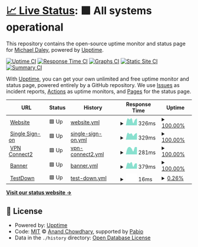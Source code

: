 # [📈 Live Status](https://greend139.github.io/Uptime-checks): <!--live status--> **🟩 All systems operational**

This repository contains the open-source uptime monitor and status page for [Michael Daley](https://greend139.github.io/Uptime-checks), powered by [Upptime](https://github.com/upptime/upptime).

[![Uptime CI](https://github.com/greend139/Uptime-checks/workflows/Uptime%20CI/badge.svg)](https://github.com/greend139/Uptime-checks/actions?query=workflow%3A%22Uptime+CI%22)
[![Response Time CI](https://github.com/greend139/Uptime-checks/workflows/Response%20Time%20CI/badge.svg)](https://github.com/greend139/Uptime-checks/actions?query=workflow%3A%22Response+Time+CI%22)
[![Graphs CI](https://github.com/greend139/Uptime-checks/workflows/Graphs%20CI/badge.svg)](https://github.com/greend139/Uptime-checks/actions?query=workflow%3A%22Graphs+CI%22)
[![Static Site CI](https://github.com/greend139/Uptime-checks/workflows/Static%20Site%20CI/badge.svg)](https://github.com/greend139/Uptime-checks/actions?query=workflow%3A%22Static+Site+CI%22)
[![Summary CI](https://github.com/greend139/Uptime-checks/workflows/Summary%20CI/badge.svg)](https://github.com/greend139/Uptime-checks/actions?query=workflow%3A%22Summary+CI%22)

With [Upptime](https://upptime.js.org), you can get your own unlimited and free uptime monitor and status page, powered entirely by a GitHub repository. We use [Issues](https://github.com/greend139/Uptime-checks/issues) as incident reports, [Actions](https://github.com/greend139/Uptime-checks/actions) as uptime monitors, and [Pages](https://greend139.github.io/Uptime-checks) for the status page.

<!--start: status pages-->
<!-- This summary is generated by Upptime (https://github.com/upptime/upptime) -->
<!-- Do not edit this manually, your changes will be overwritten -->
<!-- prettier-ignore -->
| URL | Status | History | Response Time | Uptime |
| --- | ------ | ------- | ------------- | ------ |
| <img alt="" src="https://icons.duckduckgo.com/ip3/www.ccri.edu.ico" height="13"> [Website](https://www.ccri.edu) | 🟩 Up | [website.yml](https://github.com/greend139/Uptime-checks/commits/HEAD/history/website.yml) | <details><summary><img alt="Response time graph" src="./graphs/website/response-time-week.png" height="20"> 326ms</summary><br><a href="https://greend139.github.io/Uptime-checks/history/website"><img alt="Response time 326" src="https://img.shields.io/endpoint?url=https%3A%2F%2Fraw.githubusercontent.com%2Fgreend139%2FUptime-checks%2FHEAD%2Fapi%2Fwebsite%2Fresponse-time.json"></a><br><a href="https://greend139.github.io/Uptime-checks/history/website"><img alt="24-hour response time 326" src="https://img.shields.io/endpoint?url=https%3A%2F%2Fraw.githubusercontent.com%2Fgreend139%2FUptime-checks%2FHEAD%2Fapi%2Fwebsite%2Fresponse-time-day.json"></a><br><a href="https://greend139.github.io/Uptime-checks/history/website"><img alt="7-day response time 326" src="https://img.shields.io/endpoint?url=https%3A%2F%2Fraw.githubusercontent.com%2Fgreend139%2FUptime-checks%2FHEAD%2Fapi%2Fwebsite%2Fresponse-time-week.json"></a><br><a href="https://greend139.github.io/Uptime-checks/history/website"><img alt="30-day response time 326" src="https://img.shields.io/endpoint?url=https%3A%2F%2Fraw.githubusercontent.com%2Fgreend139%2FUptime-checks%2FHEAD%2Fapi%2Fwebsite%2Fresponse-time-month.json"></a><br><a href="https://greend139.github.io/Uptime-checks/history/website"><img alt="1-year response time 326" src="https://img.shields.io/endpoint?url=https%3A%2F%2Fraw.githubusercontent.com%2Fgreend139%2FUptime-checks%2FHEAD%2Fapi%2Fwebsite%2Fresponse-time-year.json"></a></details> | <details><summary><a href="https://greend139.github.io/Uptime-checks/history/website">100.00%</a></summary><a href="https://greend139.github.io/Uptime-checks/history/website"><img alt="All-time uptime 100.00%" src="https://img.shields.io/endpoint?url=https%3A%2F%2Fraw.githubusercontent.com%2Fgreend139%2FUptime-checks%2FHEAD%2Fapi%2Fwebsite%2Fuptime.json"></a><br><a href="https://greend139.github.io/Uptime-checks/history/website"><img alt="24-hour uptime 100.00%" src="https://img.shields.io/endpoint?url=https%3A%2F%2Fraw.githubusercontent.com%2Fgreend139%2FUptime-checks%2FHEAD%2Fapi%2Fwebsite%2Fuptime-day.json"></a><br><a href="https://greend139.github.io/Uptime-checks/history/website"><img alt="7-day uptime 100.00%" src="https://img.shields.io/endpoint?url=https%3A%2F%2Fraw.githubusercontent.com%2Fgreend139%2FUptime-checks%2FHEAD%2Fapi%2Fwebsite%2Fuptime-week.json"></a><br><a href="https://greend139.github.io/Uptime-checks/history/website"><img alt="30-day uptime 100.00%" src="https://img.shields.io/endpoint?url=https%3A%2F%2Fraw.githubusercontent.com%2Fgreend139%2FUptime-checks%2FHEAD%2Fapi%2Fwebsite%2Fuptime-month.json"></a><br><a href="https://greend139.github.io/Uptime-checks/history/website"><img alt="1-year uptime 100.00%" src="https://img.shields.io/endpoint?url=https%3A%2F%2Fraw.githubusercontent.com%2Fgreend139%2FUptime-checks%2FHEAD%2Fapi%2Fwebsite%2Fuptime-year.json"></a></details>
| <img alt="" src="https://icons.duckduckgo.com/ip3/sts.ccri.edu.ico" height="13"> [Single Sign-on](https://sts.ccri.edu/cas/login) | 🟩 Up | [single-sign-on.yml](https://github.com/greend139/Uptime-checks/commits/HEAD/history/single-sign-on.yml) | <details><summary><img alt="Response time graph" src="./graphs/single-sign-on/response-time-week.png" height="20"> 329ms</summary><br><a href="https://greend139.github.io/Uptime-checks/history/single-sign-on"><img alt="Response time 329" src="https://img.shields.io/endpoint?url=https%3A%2F%2Fraw.githubusercontent.com%2Fgreend139%2FUptime-checks%2FHEAD%2Fapi%2Fsingle-sign-on%2Fresponse-time.json"></a><br><a href="https://greend139.github.io/Uptime-checks/history/single-sign-on"><img alt="24-hour response time 329" src="https://img.shields.io/endpoint?url=https%3A%2F%2Fraw.githubusercontent.com%2Fgreend139%2FUptime-checks%2FHEAD%2Fapi%2Fsingle-sign-on%2Fresponse-time-day.json"></a><br><a href="https://greend139.github.io/Uptime-checks/history/single-sign-on"><img alt="7-day response time 329" src="https://img.shields.io/endpoint?url=https%3A%2F%2Fraw.githubusercontent.com%2Fgreend139%2FUptime-checks%2FHEAD%2Fapi%2Fsingle-sign-on%2Fresponse-time-week.json"></a><br><a href="https://greend139.github.io/Uptime-checks/history/single-sign-on"><img alt="30-day response time 329" src="https://img.shields.io/endpoint?url=https%3A%2F%2Fraw.githubusercontent.com%2Fgreend139%2FUptime-checks%2FHEAD%2Fapi%2Fsingle-sign-on%2Fresponse-time-month.json"></a><br><a href="https://greend139.github.io/Uptime-checks/history/single-sign-on"><img alt="1-year response time 329" src="https://img.shields.io/endpoint?url=https%3A%2F%2Fraw.githubusercontent.com%2Fgreend139%2FUptime-checks%2FHEAD%2Fapi%2Fsingle-sign-on%2Fresponse-time-year.json"></a></details> | <details><summary><a href="https://greend139.github.io/Uptime-checks/history/single-sign-on">100.00%</a></summary><a href="https://greend139.github.io/Uptime-checks/history/single-sign-on"><img alt="All-time uptime 100.00%" src="https://img.shields.io/endpoint?url=https%3A%2F%2Fraw.githubusercontent.com%2Fgreend139%2FUptime-checks%2FHEAD%2Fapi%2Fsingle-sign-on%2Fuptime.json"></a><br><a href="https://greend139.github.io/Uptime-checks/history/single-sign-on"><img alt="24-hour uptime 100.00%" src="https://img.shields.io/endpoint?url=https%3A%2F%2Fraw.githubusercontent.com%2Fgreend139%2FUptime-checks%2FHEAD%2Fapi%2Fsingle-sign-on%2Fuptime-day.json"></a><br><a href="https://greend139.github.io/Uptime-checks/history/single-sign-on"><img alt="7-day uptime 100.00%" src="https://img.shields.io/endpoint?url=https%3A%2F%2Fraw.githubusercontent.com%2Fgreend139%2FUptime-checks%2FHEAD%2Fapi%2Fsingle-sign-on%2Fuptime-week.json"></a><br><a href="https://greend139.github.io/Uptime-checks/history/single-sign-on"><img alt="30-day uptime 100.00%" src="https://img.shields.io/endpoint?url=https%3A%2F%2Fraw.githubusercontent.com%2Fgreend139%2FUptime-checks%2FHEAD%2Fapi%2Fsingle-sign-on%2Fuptime-month.json"></a><br><a href="https://greend139.github.io/Uptime-checks/history/single-sign-on"><img alt="1-year uptime 100.00%" src="https://img.shields.io/endpoint?url=https%3A%2F%2Fraw.githubusercontent.com%2Fgreend139%2FUptime-checks%2FHEAD%2Fapi%2Fsingle-sign-on%2Fuptime-year.json"></a></details>
| <img alt="" src="https://icons.duckduckgo.com/ip3/connect2.ccri.edu.ico" height="13"> [VPN Connect2](https://connect2.ccri.edu:10443) | 🟩 Up | [vpn-connect2.yml](https://github.com/greend139/Uptime-checks/commits/HEAD/history/vpn-connect2.yml) | <details><summary><img alt="Response time graph" src="./graphs/vpn-connect2/response-time-week.png" height="20"> 281ms</summary><br><a href="https://greend139.github.io/Uptime-checks/history/vpn-connect2"><img alt="Response time 281" src="https://img.shields.io/endpoint?url=https%3A%2F%2Fraw.githubusercontent.com%2Fgreend139%2FUptime-checks%2FHEAD%2Fapi%2Fvpn-connect2%2Fresponse-time.json"></a><br><a href="https://greend139.github.io/Uptime-checks/history/vpn-connect2"><img alt="24-hour response time 281" src="https://img.shields.io/endpoint?url=https%3A%2F%2Fraw.githubusercontent.com%2Fgreend139%2FUptime-checks%2FHEAD%2Fapi%2Fvpn-connect2%2Fresponse-time-day.json"></a><br><a href="https://greend139.github.io/Uptime-checks/history/vpn-connect2"><img alt="7-day response time 281" src="https://img.shields.io/endpoint?url=https%3A%2F%2Fraw.githubusercontent.com%2Fgreend139%2FUptime-checks%2FHEAD%2Fapi%2Fvpn-connect2%2Fresponse-time-week.json"></a><br><a href="https://greend139.github.io/Uptime-checks/history/vpn-connect2"><img alt="30-day response time 281" src="https://img.shields.io/endpoint?url=https%3A%2F%2Fraw.githubusercontent.com%2Fgreend139%2FUptime-checks%2FHEAD%2Fapi%2Fvpn-connect2%2Fresponse-time-month.json"></a><br><a href="https://greend139.github.io/Uptime-checks/history/vpn-connect2"><img alt="1-year response time 281" src="https://img.shields.io/endpoint?url=https%3A%2F%2Fraw.githubusercontent.com%2Fgreend139%2FUptime-checks%2FHEAD%2Fapi%2Fvpn-connect2%2Fresponse-time-year.json"></a></details> | <details><summary><a href="https://greend139.github.io/Uptime-checks/history/vpn-connect2">100.00%</a></summary><a href="https://greend139.github.io/Uptime-checks/history/vpn-connect2"><img alt="All-time uptime 100.00%" src="https://img.shields.io/endpoint?url=https%3A%2F%2Fraw.githubusercontent.com%2Fgreend139%2FUptime-checks%2FHEAD%2Fapi%2Fvpn-connect2%2Fuptime.json"></a><br><a href="https://greend139.github.io/Uptime-checks/history/vpn-connect2"><img alt="24-hour uptime 100.00%" src="https://img.shields.io/endpoint?url=https%3A%2F%2Fraw.githubusercontent.com%2Fgreend139%2FUptime-checks%2FHEAD%2Fapi%2Fvpn-connect2%2Fuptime-day.json"></a><br><a href="https://greend139.github.io/Uptime-checks/history/vpn-connect2"><img alt="7-day uptime 100.00%" src="https://img.shields.io/endpoint?url=https%3A%2F%2Fraw.githubusercontent.com%2Fgreend139%2FUptime-checks%2FHEAD%2Fapi%2Fvpn-connect2%2Fuptime-week.json"></a><br><a href="https://greend139.github.io/Uptime-checks/history/vpn-connect2"><img alt="30-day uptime 100.00%" src="https://img.shields.io/endpoint?url=https%3A%2F%2Fraw.githubusercontent.com%2Fgreend139%2FUptime-checks%2FHEAD%2Fapi%2Fvpn-connect2%2Fuptime-month.json"></a><br><a href="https://greend139.github.io/Uptime-checks/history/vpn-connect2"><img alt="1-year uptime 100.00%" src="https://img.shields.io/endpoint?url=https%3A%2F%2Fraw.githubusercontent.com%2Fgreend139%2FUptime-checks%2FHEAD%2Fapi%2Fvpn-connect2%2Fuptime-year.json"></a></details>
| <img alt="" src="https://icons.duckduckgo.com/ip3/admin.ccri.edu.ico" height="13"> [Banner](https://admin.ccri.edu/applicationNavigator/actuator/health) | 🟩 Up | [banner.yml](https://github.com/greend139/Uptime-checks/commits/HEAD/history/banner.yml) | <details><summary><img alt="Response time graph" src="./graphs/banner/response-time-week.png" height="20"> 379ms</summary><br><a href="https://greend139.github.io/Uptime-checks/history/banner"><img alt="Response time 379" src="https://img.shields.io/endpoint?url=https%3A%2F%2Fraw.githubusercontent.com%2Fgreend139%2FUptime-checks%2FHEAD%2Fapi%2Fbanner%2Fresponse-time.json"></a><br><a href="https://greend139.github.io/Uptime-checks/history/banner"><img alt="24-hour response time 379" src="https://img.shields.io/endpoint?url=https%3A%2F%2Fraw.githubusercontent.com%2Fgreend139%2FUptime-checks%2FHEAD%2Fapi%2Fbanner%2Fresponse-time-day.json"></a><br><a href="https://greend139.github.io/Uptime-checks/history/banner"><img alt="7-day response time 379" src="https://img.shields.io/endpoint?url=https%3A%2F%2Fraw.githubusercontent.com%2Fgreend139%2FUptime-checks%2FHEAD%2Fapi%2Fbanner%2Fresponse-time-week.json"></a><br><a href="https://greend139.github.io/Uptime-checks/history/banner"><img alt="30-day response time 379" src="https://img.shields.io/endpoint?url=https%3A%2F%2Fraw.githubusercontent.com%2Fgreend139%2FUptime-checks%2FHEAD%2Fapi%2Fbanner%2Fresponse-time-month.json"></a><br><a href="https://greend139.github.io/Uptime-checks/history/banner"><img alt="1-year response time 379" src="https://img.shields.io/endpoint?url=https%3A%2F%2Fraw.githubusercontent.com%2Fgreend139%2FUptime-checks%2FHEAD%2Fapi%2Fbanner%2Fresponse-time-year.json"></a></details> | <details><summary><a href="https://greend139.github.io/Uptime-checks/history/banner">100.00%</a></summary><a href="https://greend139.github.io/Uptime-checks/history/banner"><img alt="All-time uptime 100.00%" src="https://img.shields.io/endpoint?url=https%3A%2F%2Fraw.githubusercontent.com%2Fgreend139%2FUptime-checks%2FHEAD%2Fapi%2Fbanner%2Fuptime.json"></a><br><a href="https://greend139.github.io/Uptime-checks/history/banner"><img alt="24-hour uptime 100.00%" src="https://img.shields.io/endpoint?url=https%3A%2F%2Fraw.githubusercontent.com%2Fgreend139%2FUptime-checks%2FHEAD%2Fapi%2Fbanner%2Fuptime-day.json"></a><br><a href="https://greend139.github.io/Uptime-checks/history/banner"><img alt="7-day uptime 100.00%" src="https://img.shields.io/endpoint?url=https%3A%2F%2Fraw.githubusercontent.com%2Fgreend139%2FUptime-checks%2FHEAD%2Fapi%2Fbanner%2Fuptime-week.json"></a><br><a href="https://greend139.github.io/Uptime-checks/history/banner"><img alt="30-day uptime 100.00%" src="https://img.shields.io/endpoint?url=https%3A%2F%2Fraw.githubusercontent.com%2Fgreend139%2FUptime-checks%2FHEAD%2Fapi%2Fbanner%2Fuptime-month.json"></a><br><a href="https://greend139.github.io/Uptime-checks/history/banner"><img alt="1-year uptime 100.00%" src="https://img.shields.io/endpoint?url=https%3A%2F%2Fraw.githubusercontent.com%2Fgreend139%2FUptime-checks%2FHEAD%2Fapi%2Fbanner%2Fuptime-year.json"></a></details>
| <img alt="" src="https://icons.duckduckgo.com/ip3/example.org.ico" height="13"> [TestDown](https://example.org/) | 🟩 Up | [test-down.yml](https://github.com/greend139/Uptime-checks/commits/HEAD/history/test-down.yml) | <details><summary><img alt="Response time graph" src="./graphs/test-down/response-time-week.png" height="20"> 16ms</summary><br><a href="https://greend139.github.io/Uptime-checks/history/test-down"><img alt="Response time 16" src="https://img.shields.io/endpoint?url=https%3A%2F%2Fraw.githubusercontent.com%2Fgreend139%2FUptime-checks%2FHEAD%2Fapi%2Ftest-down%2Fresponse-time.json"></a><br><a href="https://greend139.github.io/Uptime-checks/history/test-down"><img alt="24-hour response time 16" src="https://img.shields.io/endpoint?url=https%3A%2F%2Fraw.githubusercontent.com%2Fgreend139%2FUptime-checks%2FHEAD%2Fapi%2Ftest-down%2Fresponse-time-day.json"></a><br><a href="https://greend139.github.io/Uptime-checks/history/test-down"><img alt="7-day response time 16" src="https://img.shields.io/endpoint?url=https%3A%2F%2Fraw.githubusercontent.com%2Fgreend139%2FUptime-checks%2FHEAD%2Fapi%2Ftest-down%2Fresponse-time-week.json"></a><br><a href="https://greend139.github.io/Uptime-checks/history/test-down"><img alt="30-day response time 16" src="https://img.shields.io/endpoint?url=https%3A%2F%2Fraw.githubusercontent.com%2Fgreend139%2FUptime-checks%2FHEAD%2Fapi%2Ftest-down%2Fresponse-time-month.json"></a><br><a href="https://greend139.github.io/Uptime-checks/history/test-down"><img alt="1-year response time 16" src="https://img.shields.io/endpoint?url=https%3A%2F%2Fraw.githubusercontent.com%2Fgreend139%2FUptime-checks%2FHEAD%2Fapi%2Ftest-down%2Fresponse-time-year.json"></a></details> | <details><summary><a href="https://greend139.github.io/Uptime-checks/history/test-down">0.26%</a></summary><a href="https://greend139.github.io/Uptime-checks/history/test-down"><img alt="All-time uptime 0.26%" src="https://img.shields.io/endpoint?url=https%3A%2F%2Fraw.githubusercontent.com%2Fgreend139%2FUptime-checks%2FHEAD%2Fapi%2Ftest-down%2Fuptime.json"></a><br><a href="https://greend139.github.io/Uptime-checks/history/test-down"><img alt="24-hour uptime 0.26%" src="https://img.shields.io/endpoint?url=https%3A%2F%2Fraw.githubusercontent.com%2Fgreend139%2FUptime-checks%2FHEAD%2Fapi%2Ftest-down%2Fuptime-day.json"></a><br><a href="https://greend139.github.io/Uptime-checks/history/test-down"><img alt="7-day uptime 0.26%" src="https://img.shields.io/endpoint?url=https%3A%2F%2Fraw.githubusercontent.com%2Fgreend139%2FUptime-checks%2FHEAD%2Fapi%2Ftest-down%2Fuptime-week.json"></a><br><a href="https://greend139.github.io/Uptime-checks/history/test-down"><img alt="30-day uptime 0.26%" src="https://img.shields.io/endpoint?url=https%3A%2F%2Fraw.githubusercontent.com%2Fgreend139%2FUptime-checks%2FHEAD%2Fapi%2Ftest-down%2Fuptime-month.json"></a><br><a href="https://greend139.github.io/Uptime-checks/history/test-down"><img alt="1-year uptime 0.26%" src="https://img.shields.io/endpoint?url=https%3A%2F%2Fraw.githubusercontent.com%2Fgreend139%2FUptime-checks%2FHEAD%2Fapi%2Ftest-down%2Fuptime-year.json"></a></details>

<!--end: status pages-->

[**Visit our status website →**](https://greend139.github.io/Uptime-checks)

## 📄 License

- Powered by: [Upptime](https://github.com/upptime/upptime)
- Code: [MIT](./LICENSE) © [Anand Chowdhary](https://anandchowdhary.com), supported by [Pabio](https://pabio.com)
- Data in the `./history` directory: [Open Database License](https://opendatacommons.org/licenses/odbl/1-0/)

